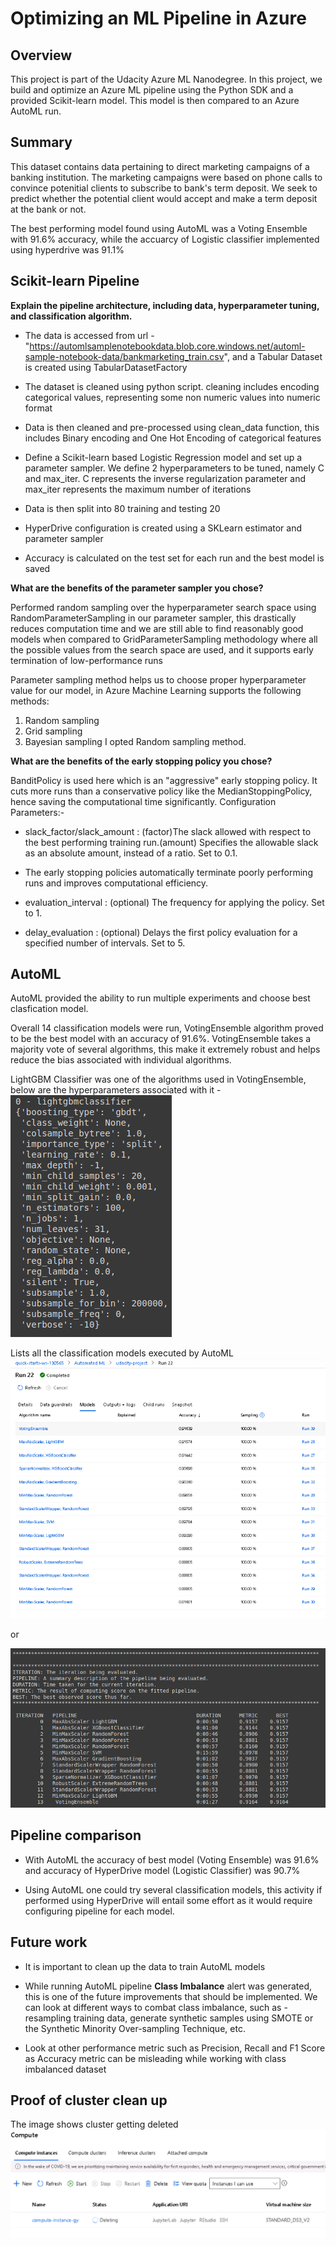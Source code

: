 # Optimizing an ML Pipeline in Azure

## Overview
This project is part of the Udacity Azure ML Nanodegree.
In this project, we build and optimize an Azure ML pipeline using the Python SDK and a provided Scikit-learn model.
This model is then compared to an Azure AutoML run.

## Summary
This dataset contains data pertaining to direct marketing campaigns of a banking institution. The marketing campaigns were based on phone calls to convince potenitial clients to subscribe to bank's term deposit. We seek to predict whether the potential client would accept and make a term deposit at the bank or not.


The best performing model found using AutoML was a Voting Ensemble with 91.6% accuracy, while the accuarcy of Logistic classifier implemented using hyperdrive was 91.1%

## Scikit-learn Pipeline
**Explain the pipeline architecture, including data, hyperparameter tuning, and classification algorithm.**

* The data is accessed from url - "https://automlsamplenotebookdata.blob.core.windows.net/automl-sample-notebook-data/bankmarketing_train.csv", and a Tabular Dataset is created using TabularDatasetFactory 

* The dataset is cleaned using python script. cleaning includes encoding categorical values, representing some non numeric values into numeric format

* Data is then cleaned and pre-processed using clean_data function, this includes Binary encoding and One Hot Encoding of categorical features

* Define a Scikit-learn based Logistic Regression model and set up a parameter sampler. We define 2 hyperparameters to be tuned, namely C and max_iter. C represents the inverse regularization parameter and max_iter represents the maximum number of iterations

* Data is then split into 80 training and testing 20

* HyperDrive configuration is created using a SKLearn estimator and parameter sampler

* Accuracy is calculated on the test set for each run and the best model is saved

**What are the benefits of the parameter sampler you chose?**

Performed random sampling over the hyperparameter search space using RandomParameterSampling in our parameter sampler, this drastically reduces computation time and we are still able to find reasonably good models when compared to GridParameterSampling methodology where all the possible values from the search space are used, and it supports early termination of low-performance runs

Parameter sampling method helps us to choose proper hyperparameter value for our model, in Azure Machine Learning supports the following methods:
  1. Random sampling
  2. Grid sampling
  3. Bayesian sampling I opted Random sampling method.



**What are the benefits of the early stopping policy you chose?**

BanditPolicy is used here which is an "aggressive" early stopping policy. It cuts more runs than a conservative policy like the MedianStoppingPolicy, hence saving the computational time significantly. Configuration Parameters:-

* slack_factor/slack_amount : (factor)The slack allowed with respect to the best performing training run.(amount) Specifies the allowable slack as an absolute amount, instead of a ratio. Set to 0.1.

* The early stopping policies automatically terminate poorly performing runs and improves computational efficiency.

* evaluation_interval : (optional) The frequency for applying the policy. Set to 1.

* delay_evaluation : (optional) Delays the first policy evaluation for a specified number of intervals. Set to 5.


## AutoML

AutoML provided the ability to run multiple experiments and choose best clasfication model. 

Overall 14 classification models were run, VotingEnsemble algorithm proved to be the best model with an accuracy of 91.6%. VotingEnsemble takes a majority vote of several algorithms, this make it extremely robust and helps reduce the bias associated with individual algorithms.

LightGBM Classifier was one of the algorithms used in VotingEnsemble, below are the hyperparameters associated with it -
![ONE](https://github.com/susyjam/MicrosoftAzureML/blob/master/Optimizing%20ML%20Pipeline%20Azure/images/1.5.png)

Lists all the classification models executed by AutoML
![two](https://github.com/susyjam/MicrosoftAzureML/blob/master/Optimizing%20ML%20Pipeline%20Azure/images/1.1.png)

or 

![tree](https://github.com/susyjam/MicrosoftAzureML/blob/master/Optimizing%20ML%20Pipeline%20Azure/images/1.4.png)

## Pipeline comparison

* With AutoML the accuracy of best model (Voting Ensemble) was 91.6% and accuracy of HyperDrive model (Logistic Classifier) was 90.7% 

* Using AutoML one could try several classification models, this activity if performed using HyperDrive will entail some effort as it would require configuring pipeline for each model.

## Future work

* It is important to clean up the data to train AutoML models

* While running AutoML pipeline **Class Imbalance** alert was generated, this is one of the future improvements that should be implemented. We can look at different ways to combat class imbalance, such as - resampling training data, generate synthetic samples using SMOTE or the Synthetic Minority Over-sampling Technique, etc.

* Look at other performance metric such as Precision, Recall and F1 Score as Accuracy metric can be misleading while working with class imbalanced dataset 

## Proof of cluster clean up

The image shows cluster getting deleted
![Proof of cluster clean up](https://github.com/susyjam/MicrosoftAzureML/blob/master/Optimizing%20ML%20Pipeline%20Azure/images/1.6.png)
